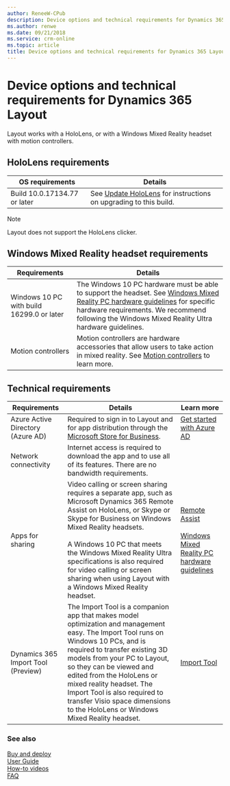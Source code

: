 ```yaml
---
author: ReneeW-CPub
description: Device options and technical requirements for Dynamics 365 Layout
ms.author: renwe
ms.date: 09/21/2018
ms.service: crm-online
ms.topic: article
title: Device options and technical requirements for Dynamics 365 Layout
---
```


# Device options and technical requirements for Dynamics 365 Layout

Layout works with a HoloLens, or with a Windows Mixed Reality headset with
motion controllers.

## HoloLens requirements

| **OS requirements**          | **Details**                                                                                                                           |
|------------------------------|---------------------------------------------------------------------------------------------------------------------------------------|
| Build 10.0.17134.77 or later | See [Update HoloLens](https://support.microsoft.com/help/12643/hololens-update-hololens) for instructions on upgrading to this build. |

> [!NOTE]
> Layout does not support the HoloLens clicker.

## Windows Mixed Reality headset requirements

| **Requirements**                          | **Details**                                                                                                                                                                                                                                                                                                                          |
|-------------------------------------------|--------------------------------------------------------------------------------------------------------------------------------------------------------------------------------------------------------------------------------------------------------------------------------------------------------------------------------------|
| Windows 10 PC with build 16299.0 or later | The Windows 10 PC hardware must be able to support the headset. See [Windows Mixed Reality PC hardware guidelines](https://support.microsoft.com/en-us/help/4039260/windows-10-mixed-reality-pc-hardware-guidelines) for specific hardware requirements. We recommend following the Windows Mixed Reality Ultra hardware guidelines. |
| Motion controllers                        | Motion controllers are hardware accessories that allow users to take action in mixed reality. See [Motion controllers](https://docs.microsoft.com/en-us/windows/mixed-reality/motion-controllers) to learn more.                                                                                                                     |

Technical requirements
----------------------

| **Requirements**                   | **Details**                                                                                                                                                                                                                                                                                                                                                                                             | **Learn more**                                                                                                                                                |
|------------------------------------|---------------------------------------------------------------------------------------------------------------------------------------------------------------------------------------------------------------------------------------------------------------------------------------------------------------------------------------------------------------------------------------------------------|---------------------------------------------------------------------------------------------------------------------------------------------------------------|
| Azure Active Directory (Azure AD)  | Required to sign in to Layout and for app distribution through the [Microsoft Store for Business](https://docs.microsoft.com/en-us/microsoft-store/sign-up-microsoft-store-for-business).                                                                                                                                                                                                               | [Get started with Azure AD](https://docs.microsoft.com/en-us/azure/active-directory/get-started-azure-ad)                                                     |
| Network connectivity               | Internet access is required to download the app and to use all of its features. There are no bandwidth requirements.                                                                                                                                                                                                                                                                                    |                                                                                                                                                               |
| Apps for sharing    | Video calling or screen sharing requires a separate app, such as Microsoft Dynamics 365 Remote Assist on HoloLens, or Skype or Skype for Business on Windows Mixed Reality headsets. <br> <br>  A Windows 10 PC that meets the Windows Mixed Reality Ultra specifications is also required for video calling or screen sharing when using Layout with a Windows Mixed Reality headset.                                                                                                                                                                                                               | [Remote Assist](../remote-assist/user-guide.md) <br> <br>  [Windows Mixed Reality PC hardware guidelines](https://support.microsoft.com/en-us/help/4039260/windows-10-mixed-reality-pc-hardware-guidelines)                     |               
| Dynamics 365 Import Tool (Preview) | The Import Tool is a companion app that makes model optimization and management easy. The Import Tool runs on Windows 10 PCs, and is required to transfer existing 3D models from your PC to Layout, so they can be viewed and edited from the HoloLens or mixed reality headset. The Import Tool is also required to transfer Visio space dimensions to the HoloLens or Windows Mixed Reality headset. | [Import Tool](user-guide.md)    |

### See also
[Buy and deploy](../licensing/buy-and-deploy.md)<br/>
[User Guide](user-guide.md)<br/>
[How-to videos](https://go.microsoft.com/fwlink/p/?linkid=2021489)<br/>
[FAQ](faq.md)<br/>
